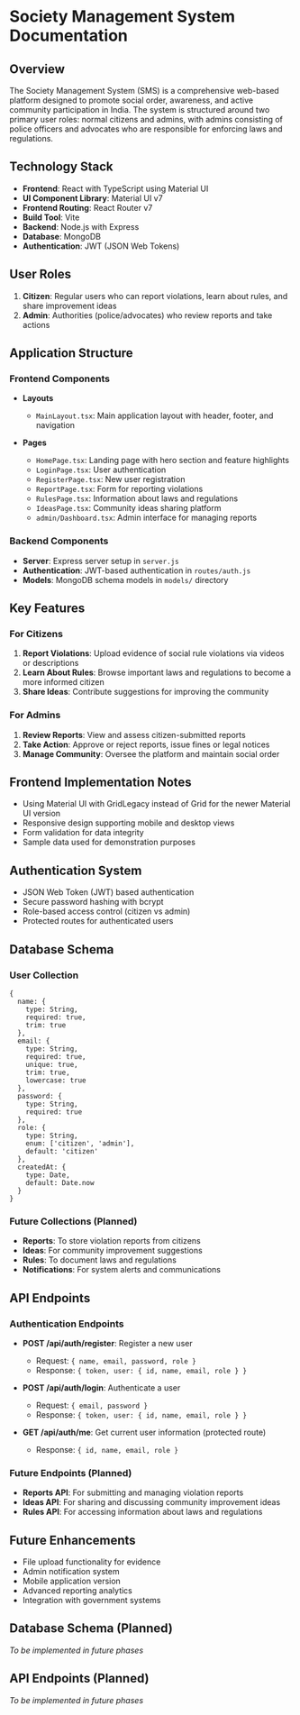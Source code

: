 # Society Management System Documentation

## Overview
The Society Management System (SMS) is a comprehensive web-based platform designed to promote social order, awareness, and active community participation in India. The system is structured around two primary user roles: normal citizens and admins, with admins consisting of police officers and advocates who are responsible for enforcing laws and regulations.

## Technology Stack
- **Frontend**: React with TypeScript using Material UI
- **UI Component Library**: Material UI v7
- **Frontend Routing**: React Router v7
- **Build Tool**: Vite
- **Backend**: Node.js with Express
- **Database**: MongoDB
- **Authentication**: JWT (JSON Web Tokens)

## User Roles
1. **Citizen**: Regular users who can report violations, learn about rules, and share improvement ideas
2. **Admin**: Authorities (police/advocates) who review reports and take actions

## Application Structure

### Frontend Components
- **Layouts**
  - `MainLayout.tsx`: Main application layout with header, footer, and navigation

- **Pages**
  - `HomePage.tsx`: Landing page with hero section and feature highlights
  - `LoginPage.tsx`: User authentication 
  - `RegisterPage.tsx`: New user registration
  - `ReportPage.tsx`: Form for reporting violations
  - `RulesPage.tsx`: Information about laws and regulations
  - `IdeasPage.tsx`: Community ideas sharing platform
  - `admin/Dashboard.tsx`: Admin interface for managing reports

### Backend Components
- **Server**: Express server setup in `server.js`
- **Authentication**: JWT-based authentication in `routes/auth.js`
- **Models**: MongoDB schema models in `models/` directory

## Key Features

### For Citizens
1. **Report Violations**: Upload evidence of social rule violations via videos or descriptions
2. **Learn About Rules**: Browse important laws and regulations to become a more informed citizen
3. **Share Ideas**: Contribute suggestions for improving the community

### For Admins
1. **Review Reports**: View and assess citizen-submitted reports
2. **Take Action**: Approve or reject reports, issue fines or legal notices
3. **Manage Community**: Oversee the platform and maintain social order

## Frontend Implementation Notes
- Using Material UI with GridLegacy instead of Grid for the newer Material UI version
- Responsive design supporting mobile and desktop views
- Form validation for data integrity
- Sample data used for demonstration purposes

## Authentication System
- JSON Web Token (JWT) based authentication
- Secure password hashing with bcrypt
- Role-based access control (citizen vs admin)
- Protected routes for authenticated users

## Database Schema

### User Collection
```
{
  name: {
    type: String,
    required: true,
    trim: true
  },
  email: {
    type: String,
    required: true,
    unique: true,
    trim: true,
    lowercase: true
  },
  password: {
    type: String,
    required: true
  },
  role: {
    type: String,
    enum: ['citizen', 'admin'],
    default: 'citizen'
  },
  createdAt: {
    type: Date,
    default: Date.now
  }
}
```

### Future Collections (Planned)
- **Reports**: To store violation reports from citizens
- **Ideas**: For community improvement suggestions
- **Rules**: To document laws and regulations
- **Notifications**: For system alerts and communications

## API Endpoints

### Authentication Endpoints
- **POST /api/auth/register**: Register a new user
  - Request: `{ name, email, password, role }`
  - Response: `{ token, user: { id, name, email, role } }`

- **POST /api/auth/login**: Authenticate a user
  - Request: `{ email, password }`
  - Response: `{ token, user: { id, name, email, role } }`

- **GET /api/auth/me**: Get current user information (protected route)
  - Response: `{ id, name, email, role }`

### Future Endpoints (Planned)
- **Reports API**: For submitting and managing violation reports
- **Ideas API**: For sharing and discussing community improvement ideas
- **Rules API**: For accessing information about laws and regulations

## Future Enhancements
- File upload functionality for evidence
- Admin notification system
- Mobile application version
- Advanced reporting analytics
- Integration with government systems

## Database Schema (Planned)
*To be implemented in future phases*

## API Endpoints (Planned)
*To be implemented in future phases*
